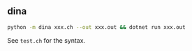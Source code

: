 ## dina

```bash
python -m dina xxx.ch --out xxx.out && dotnet run xxx.out
```

See `test.ch` for the syntax.
